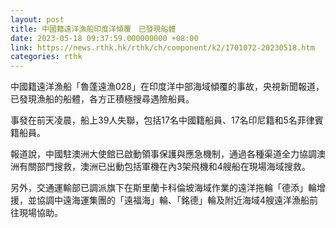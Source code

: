 ```yaml
---
layout: post
title: 中國籍遠洋漁船印度洋傾覆　已發現船體
date: 2023-05-18 09:37:59.000000000 +08:00
link: https://news.rthk.hk/rthk/ch/component/k2/1701072-20230518.htm
categories: rthk
---
```


中國籍遠洋漁船「魯蓬遠漁028」在印度洋中部海域傾覆的事故，央視新聞報道，已發現漁船的船體，各方正積極搜尋遇險船員。

事發在前天凌晨，船上39人失聯，包括17名中國籍船員、17名印尼籍和5名菲律賓籍船員。

報道說，中國駐澳洲大使館已啟動領事保護與應急機制，通過各種渠道全力協調澳洲有關部門搜救，澳洲已出動包括軍機在內3架飛機和4艘船在現場海域搜救。

另外，交通運輸部已調派旗下在斯里蘭卡科倫坡海域作業的遠洋拖輪「德添」輪增援，並協調中遠海運集團的「遠福海」輪、「銘德」輪及附近海域4艘遠洋漁船前往現場協助。
